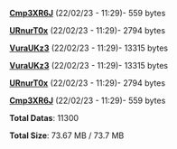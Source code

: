 [**Cmp3XR6J**](/data/Cmp3XR6J.txt) (22/02/23 - 11:29)- 559 bytes

[**URnurT0x**](/data/URnurT0x.txt) (22/02/23 - 11:29)- 2794 bytes

[**VuraUKz3**](/data/VuraUKz3.txt) (22/02/23 - 11:29)- 13315 bytes

[**VuraUKz3**](/data/VuraUKz3.txt) (22/02/23 - 11:29)- 13315 bytes

[**URnurT0x**](/data/URnurT0x.txt) (22/02/23 - 11:29)- 2794 bytes

[**Cmp3XR6J**](/data/Cmp3XR6J.txt) (22/02/23 - 11:29)- 559 bytes

**Total Datas**: 11300

**Total Size**: 73.67 MB / 73.7 MB